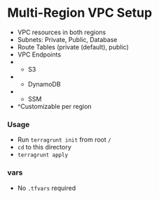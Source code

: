 # Multi-Region VPC Setup
* VPC resources in both regions
* Subnets: Private, Public, Database
* Route Tables (private (default), public)
* VPC Endpoints
* - S3
* - DynamoDB
* - SSM
* ^Customizable per region

### Usage
* Run `terragrunt init` from root `/`
* `cd` to this directory
* `terragrunt apply`

### vars
* No `.tfvars` required